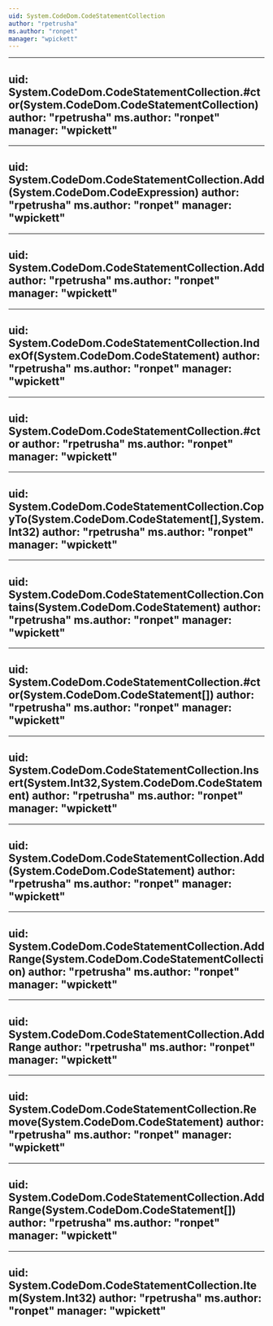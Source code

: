```yaml
---
uid: System.CodeDom.CodeStatementCollection
author: "rpetrusha"
ms.author: "ronpet"
manager: "wpickett"
---
```


---
uid: System.CodeDom.CodeStatementCollection.#ctor(System.CodeDom.CodeStatementCollection)
author: "rpetrusha"
ms.author: "ronpet"
manager: "wpickett"
---

---
uid: System.CodeDom.CodeStatementCollection.Add(System.CodeDom.CodeExpression)
author: "rpetrusha"
ms.author: "ronpet"
manager: "wpickett"
---

---
uid: System.CodeDom.CodeStatementCollection.Add
author: "rpetrusha"
ms.author: "ronpet"
manager: "wpickett"
---

---
uid: System.CodeDom.CodeStatementCollection.IndexOf(System.CodeDom.CodeStatement)
author: "rpetrusha"
ms.author: "ronpet"
manager: "wpickett"
---

---
uid: System.CodeDom.CodeStatementCollection.#ctor
author: "rpetrusha"
ms.author: "ronpet"
manager: "wpickett"
---

---
uid: System.CodeDom.CodeStatementCollection.CopyTo(System.CodeDom.CodeStatement[],System.Int32)
author: "rpetrusha"
ms.author: "ronpet"
manager: "wpickett"
---

---
uid: System.CodeDom.CodeStatementCollection.Contains(System.CodeDom.CodeStatement)
author: "rpetrusha"
ms.author: "ronpet"
manager: "wpickett"
---

---
uid: System.CodeDom.CodeStatementCollection.#ctor(System.CodeDom.CodeStatement[])
author: "rpetrusha"
ms.author: "ronpet"
manager: "wpickett"
---

---
uid: System.CodeDom.CodeStatementCollection.Insert(System.Int32,System.CodeDom.CodeStatement)
author: "rpetrusha"
ms.author: "ronpet"
manager: "wpickett"
---

---
uid: System.CodeDom.CodeStatementCollection.Add(System.CodeDom.CodeStatement)
author: "rpetrusha"
ms.author: "ronpet"
manager: "wpickett"
---

---
uid: System.CodeDom.CodeStatementCollection.AddRange(System.CodeDom.CodeStatementCollection)
author: "rpetrusha"
ms.author: "ronpet"
manager: "wpickett"
---

---
uid: System.CodeDom.CodeStatementCollection.AddRange
author: "rpetrusha"
ms.author: "ronpet"
manager: "wpickett"
---

---
uid: System.CodeDom.CodeStatementCollection.Remove(System.CodeDom.CodeStatement)
author: "rpetrusha"
ms.author: "ronpet"
manager: "wpickett"
---

---
uid: System.CodeDom.CodeStatementCollection.AddRange(System.CodeDom.CodeStatement[])
author: "rpetrusha"
ms.author: "ronpet"
manager: "wpickett"
---

---
uid: System.CodeDom.CodeStatementCollection.Item(System.Int32)
author: "rpetrusha"
ms.author: "ronpet"
manager: "wpickett"
---
